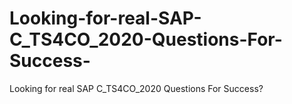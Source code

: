 # Looking-for-real-SAP-C_TS4CO_2020-Questions-For-Success-
Looking for real SAP C_TS4CO_2020 Questions For Success?
